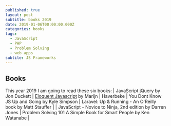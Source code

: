 ```yaml
---
published: true
layout: post
subtitle: books 2019
date: 2019-01-06T00:00:00.000Z
categories: books
tags:
  - JavaScript
  - PHP
  - Problem Solving
  - web apps
subtile: JS Frameworks
---
```

## Books 

This year 2019 I am going to read these six books:
| JavaScript jQuery by Jon Duckett | [Eloquent Javascript](https://eloquentjavascript.net/index.html) by Marijn | Haverbeke
| You Dont Know JS Up and Going by Kyle Simpson | Laravel: Up & Running - An O'Reilly book by Matt Stauffer |
| JavaScript - Novice to Ninja, 2nd edition by Darren Jones | Problem Solving 101 A Simple Book for Smart People by Ken Watanabe |
